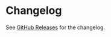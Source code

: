 Changelog
=========

See [GitHub Releases](https://github.com/vfile/vfile/releases) for the changelog.
